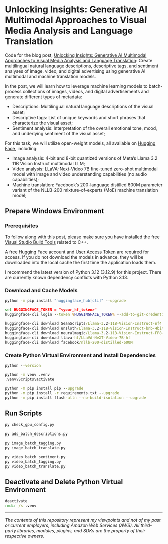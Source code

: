 # Unlocking Insights: Generative AI Multimodal Approaches to Visual Media Analysis and Language Translation

Code for the blog post, [Unlocking Insights: Generative AI Multimodal Approaches to Visual Media Analysis and Language Translation](https://garystafford.medium.com/unlocking-insights-generative-ai-multimodal-approaches-to-media-analysis-and-language-translation-b63dd28293db): Create multilingual natural language descriptions, descriptive tags, and sentiment analyses of image, video, and digital advertising using generative AI multimodal and machine translation models.

In the post, we will learn how to leverage machine learning models to batch-process collections of images, videos, and digital advertisements and generate different types of metadata:

- Descriptions: Multilingual natural language descriptions of the visual asset;
- Descriptive tags: List of unique keywords and short phrases that characterize the visual asset;
- Sentiment analysis: Interpretation of the overall emotional tone, mood, and underlying sentiment of the visual asset;

For this task, we will utilize open-weight models, all available on [Hugging Face](https://huggingface.co/), including:

- Image analysis: 4-bit and 8-bit quantized versions of Meta’s Llama 3.2 11B Vision Instruct multimodal LLM;
- Video analysis: LLaVA-Next-Video 7B fine-tuned zero-shot multimodal model with image and video understanding capabilities (no audio capabilities);
- Machine translation: Facebook’s 200-language distilled 600M parameter variant of the NLLB-200 mixture-of-experts (MoE) machine translation model;

## Prepare Windows Environment

### Prerequisites

To follow along with this post, please make sure you have installed the free [Visual Studio Build Tools](https://visualstudio.microsoft.com/downloads/#build-tools-for-visual-studio-2022) related to C++.

A free Hugging Face account and [User Access Token](https://huggingface.co/docs/hub/security-tokens) are required for access. If you do not download the models in advance, they will be downloaded into the local cache the first time the application loads them.

I recommend the latest version of Python 3.12 (3.12.9) for this project. There are currently known dependency conflicts with Python 3.13.

### Download and Cache Models

```bat
python -m pip install "huggingface_hub[cli]" --upgrade

set HUGGINGFACE_TOKEN = "<your_hf_token>"
huggingface-cli login --token %HUGGINGFACE_TOKEN% --add-to-git-credential

huggingface-cli download SeanScripts/Llama-3.2-11B-Vision-Instruct-nf4
huggingface-cli download unsloth/Llama-3.2-11B-Vision-Instruct-bnb-4bit
huggingface-cli download neuralmagic/Llama-3.2-11B-Vision-Instruct-FP8-dynamic
huggingface-cli download llava-hf/LLaVA-NeXT-Video-7B-hf
huggingface-cli download facebook/nllb-200-distilled-600M
```

### Create Python Virtual Environment and Install Dependencies

```bat
python --version

python -m venv .venv
.venv\Scripts\activate

python -m pip install pip --upgrade
python -m pip install -r requirements.txt --upgrade
python -m pip install flash-attn --no-build-isolation --upgrade
```

## Run Scripts

```bat
py check_gpu_config.py

py ads_batch_descriptions.py

py image_batch_tagging.py
py image_batch_translate.py

py video_batch_sentiment.py
py video_batch_tagging.py
py video_batch_translate.py
```

## Deactivate and Delete Python Virtual Environment

```bat
deactivate
rmdir /s .venv
```

---

_The contents of this repository represent my viewpoints and not of my past or current employers, including Amazon Web Services (AWS). All third-party libraries, modules, plugins, and SDKs are the property of their respective owners._